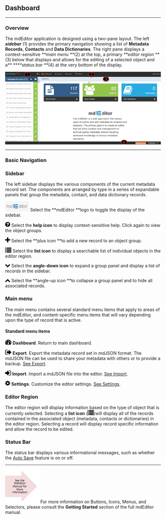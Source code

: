 ## Dashboard

---

### Overview

The mdEditor application is designed using a two-pane layout. The left _**sidebar**_ \(1\) provides the primary navigation showing a list of **Metadata Records**, **Contacts** and **Data Dictionaries**. The right pane displays a context-sensitive _**main menu **_\(2\) at the top, a primary _**editor region **_\(3\) below that displays and allows for the editing of a selected object and a** **_**status bar **_\(4\) at the very bottom of the display.

![](/assets/mdEditor_areas.png)

---

### Basic Navigation

### Sidebar

The left sidebar displays the various components of the current metadata record set. The components are arranged by type in a series of expandable panels that group the metadata, contact, and data dictionary records.

![](/assets/mdEditor_logo_32.png)   Select the **mdEditor **logo to toggle the display of the sidebar.

![](/assets/symbol_question-circle_16.png) Select the **help icon** to display context-sensitive help. Click again to view the object groups.

![](/assets/symbol_plus_16.png) Select the **plus icon **to add a new record to an object group.

![](/assets/symbol_list_16.png) Select the **list icon** to display a searchable list of individual objects in the editor region.

![](/assets/symbol_angle-down_16.png) Select the **angle-down icon** to expand a group panel and display a list of records in the sidebar.

![](/assets/symbol_angle-up_16.png) Select the **angle-up icon **to collapse a group panel and to hide all associated records.

### Main menu

The main menu contains several standard menu items that apply to areas of the mdEditor, and content-specific menu items that will vary depending upon the type of record that is active.

#### Standard menu items

![](/assets/symbol_dashboard_16.png) **Dashboard**. Return to main dashboard.

![](/assets/symbol_sign-out_16.png) **Export**. Export the metadata record set in mdJSON format. The mdJSON file can be used to share your metadata with others or to provide a backup. [See Export](/export.md).

![](/assets/symbol_sign-in_16.png) **Import**. Import a mdJSON file into the editor. [See Import](/import.md).

![](/assets/symbol_cog_16.png) **Settings**. Customize the editor settings. [See Settings](/settings.md).

### Editor Region

The editor region will display information based on the type of object that is currently selected. Selecting a **list icon** \(![](/assets/symbol_list_16.png)\)will display all of the records contained in the associated object \(metadata, contacts or dictionaries\) in the editor region. Selecting a record will display record specific information and allow the record to be edited.

### Status Bar

The status bar displays various informational messages, such as whether the [Auto Save](/settings.md) feature is on or off.

---

![](/assets/see_full_manual_for.png)For more information on Buttons, Icons, Menus, and Selectors, please consult the **Getting Started** section of the full mdEditor manual.

